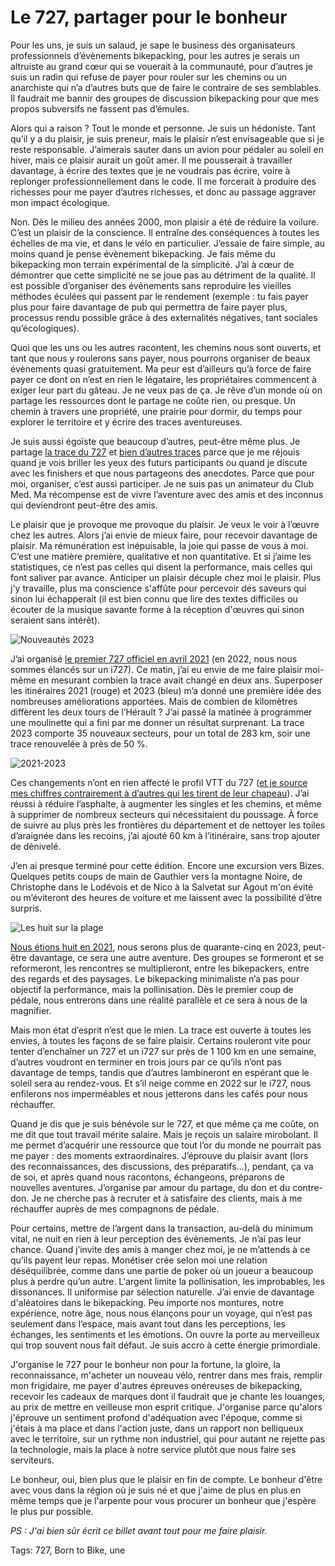 # Le 727, partager pour le bonheur

Pour les uns, je suis un salaud, je sape le business des organisateurs professionnels d’évènements bikepacking, pour les autres je serais un altruiste au grand cœur qui se vouerait à la communauté, pour d’autres je suis un radin qui refuse de payer pour rouler sur les chemins ou un anarchiste qui n’a d’autres buts que de faire le contraire de ses semblables. Il faudrait me bannir des groupes de discussion bikepacking pour que mes propos subversifs ne fassent pas d’émules.<span id="more-64786"></span>

Alors qui a raison ? Tout le monde et personne. Je suis un hédoniste. Tant qu’il y a du plaisir, je suis preneur, mais le plaisir n’est envisageable que si je reste responsable. J’aimerais sauter dans un avion pour pédaler au soleil en hiver, mais ce plaisir aurait un goût amer. Il me pousserait à travailler davantage, à écrire des textes que je ne voudrais pas écrire, voire à replonger professionnellement dans le code. Il me forcerait à produire des richesses pour me payer d’autres richesses, et donc au passage aggraver mon impact écologique.

Non. Dès le milieu des années 2000, mon plaisir a été de réduire la voilure. C’est un plaisir de la conscience. Il entraîne des conséquences à toutes les échelles de ma vie, et dans le vélo en particulier. J’essaie de faire simple, au moins quand je pense évènement bikepacking. Je fais même du bikepacking mon terrain expérimental de la simplicité. J’ai à cœur de démontrer que cette simplicité ne se joue pas au détriment de la qualité. Il est possible d’organiser des évènements sans reproduire les vieilles méthodes éculées qui passent par le rendement (exemple : tu fais payer plus pour faire davantage de pub qui permettra de faire payer plus, processus rendu possible grâce à des externalités négatives, tant sociales qu’écologiques).

Quoi que les uns ou les autres racontent, les chemins nous sont ouverts, et tant que nous y roulerons sans payer, nous pourrons organiser de beaux évènements quasi gratuitement. Ma peur est d’ailleurs qu’à force de faire payer ce dont on n’est en rien le légataire, les propriétaires commencent à exiger leur part du gâteau. Je ne veux pas de ça. Je rêve d’un monde où on partage les ressources dont le partage ne coûte rien, ou presque. Un chemin à travers une propriété, une prairie pour dormir, du temps pour explorer le territoire et y écrire des traces aventureuses.

Je suis aussi égoïste que beaucoup d’autres, peut-être même plus. Je partage [la trace du 727](https://tcrouzet.com/727tour) et [bien d’autres traces](https://tcrouzet.com/traces-gravel-et-vtt/) parce que je me réjouis quand je vois briller les yeux des futurs participants ou quand je discute avec les finishers et que nous partageons des anecdotes. Parce que pour moi, organiser, c’est aussi participer. Je ne suis pas un animateur du Club Med. Ma récompense est de vivre l’aventure avec des amis et des inconnus qui deviendront peut-être des amis.

Le plaisir que je provoque me provoque du plaisir. Je veux le voir à l’œuvre chez les autres. Alors j’ai envie de mieux faire, pour recevoir davantage de plaisir. Ma rémunération est inépuisable, la joie qui passe de vous à moi. C’est une matière première, qualitative et non quantitative. Et si j’aime les statistiques, ce n’est pas celles qui disent la performance, mais celles qui font saliver par avance. Anticiper un plaisir décuple chez moi le plaisir. Plus j'y travaille, plus ma conscience s'affûte pour percevoir des saveurs qui sinon lui échapperait (il est bien connu que lire des textes difficiles ou écouter de la musique savante forme à la réception d'œuvres qui sinon seraient sans intérêt).

![Nouveautés 2023](https://tcrouzet.com/images_tc/2023/02/compare1.jpg)

J’ai organisé [le premier 727 officiel en avril 2021](https://tcrouzet.com/2021/04/08/tour-de-lherault-bikepacking-agrandir-limaginaire/) (en 2022, nous nous sommes élancés sur un i727). Ce matin, j’ai eu envie de me faire plaisir moi-même en mesurant combien la trace avait changé en deux ans. Superposer les itinéraires 2021 (rouge) et 2023 (bleu) m’a donné une première idée des nombreuses améliorations apportées. Mais de combien de kilomètres diffèrent les deux tours de l’Hérault ? J’ai passé la matinée à programmer une moulinette qui a fini par me donner un résultat surprenant. La trace 2023 comporte 35 nouveaux secteurs, pour un total de 283 km, soir une trace renouvelée à près de 50 %.

![2021-2023](https://tcrouzet.com/images_tc/2023/02/compare4.png)

Ces changements n’ont en rien affecté le profil VTT du 727 ([et je source mes chiffres contrairement à d’autres qui les tirent de leur chapeau](https://tcrouzet.com/2022/12/21/comment-evaluer-le-pourcentage-dasphalte-dune-trace/)). J’ai réussi à réduire l’asphalte, à augmenter les singles et les chemins, et même à supprimer de nombreux secteurs qui nécessitaient du poussage. À force de suivre au plus près les frontières du département et de nettoyer les toiles d’araignée dans les recoins, j’ai ajouté 60 km à l’itinéraire, sans trop ajouter de dénivelé.

J’en ai presque terminé pour cette édition. Encore une excursion vers Bizes. Quelques petits coups de main de Gauthier vers la montagne Noire, de Christophe dans le Lodévois et de Nico à la Salvetat sur Agout m'on évité ou m’éviteront des heures de voiture et me laissent avec la possibilité d’être surpris.

![Les huit sur la plage](https://tcrouzet.com/images_tc/2021/04/Plage.jpeg)

[Nous étions huit en 2021](https://tcrouzet.com/2021/04/10/thb-gravel-ou-vtt/), nous serons plus de quarante-cinq en 2023, peut-être davantage, ce sera une autre aventure. Des groupes se formeront et se reformeront, les rencontres se multiplieront, entre les bikepackers, entre des regards et des paysages. Le bikepacking minimaliste n’a pas pour objectif la performance, mais la pollinisation. Dès le premier coup de pédale, nous entrerons dans une réalité parallèle et ce sera à nous de la magnifier.

Mais mon état d’esprit n’est que le mien. La trace est ouverte à toutes les envies, à toutes les façons de se faire plaisir. Certains rouleront vite pour tenter d’enchaîner un 727 et un i727 sur près de 1 100 km en une semaine, d’autres voudront en terminer en trois jours par ce qu’ils n’ont pas davantage de temps, tandis que d’autres lambineront en espérant que le soleil sera au rendez-vous. Et s’il neige comme en 2022 sur le i727, nous enfilerons nos imperméables et nous jetterons dans les cafés pour nous réchauffer.

Quand je dis que je suis bénévole sur le 727, et que même ça me coûte, on me dit que tout travail mérite salaire. Mais je reçois un salaire mirobolant. Il me permet d’acquérir une ressource que tout l’or du monde ne pourrait pas me payer : des moments extraordinaires. J’éprouve du plaisir avant (lors des reconnaissances, des discussions, des préparatifs…), pendant, ça va de soi, et après quand nous racontons, échangeons, préparons de nouvelles aventures. J’organise par amour du partage, du don et du contre-don. Je ne cherche pas à recruter et à satisfaire des clients, mais à me réchauffer auprès de mes compagnons de pédale.

Pour certains, mettre de l’argent dans la transaction, au-delà du minimum vital, ne nuit en rien à leur perception des évènements. Je n’ai pas leur chance. Quand j’invite des amis à manger chez moi, je ne m’attends à ce qu’ils payent leur repas. Monétiser crée selon moi une relation déséquilibrée, comme dans une partie de poker où un joueur a beaucoup plus à perdre qu’un autre. L'argent limite la pollinisation, les improbables, les dissonances. Il uniformise par sélection naturelle. J’ai envie de davantage d'aléatoires dans le bikepacking. Peu importe nos montures, notre expérience, notre âge, nous nous élançons pour un voyage, qui n’est pas seulement dans l’espace, mais avant tout dans les perceptions, les échanges, les sentiments et les émotions. On ouvre la porte au merveilleux qui trop souvent nous fait défaut. Je suis accro à cette énergie primordiale.

J'organise le 727 pour le bonheur non pour la fortune, la gloire, la reconnaissance, m'acheter un nouveau vélo, rentrer dans mes frais, remplir mon frigidaire, me payer d'autres épreuves onéreuses de bikepacking, recevoir les cadeaux de marques dont il faudrait que je chante les louanges, au prix de mettre en veilleuse mon esprit critique. J'organise parce qu'alors j'éprouve un sentiment profond d'adéquation avec l'époque, comme si j'étais à ma place et dans l'action juste, dans un rapport non belliqueux avec le territoire, sur un rythme non industriel, qui pour autant ne rejette pas la technologie, mais la place à notre service plutôt que nous faire ses serviteurs.

Le bonheur, oui, bien plus que le plaisir en fin de compte. Le bonheur d'être avec vous dans la région où je suis né et que j'aime de plus en plus en même temps que je l'arpente pour vous procurer un bonheur que j'espère le plus pur possible.

*PS : J'ai bien sûr écrit ce billet avant tout pour me faire plaisir.*

Tags: 727, Born to Bike, une
